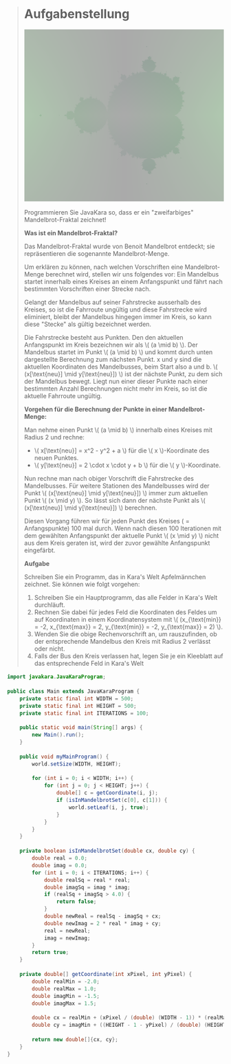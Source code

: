 > # Aufgabenstellung
>
> ![Mandelbrot in Kara](./img/Mandelbrot.png)
>
> Programmieren Sie JavaKara so, dass er ein "zweifarbiges" Mandelbrot-Fraktal zeichnet!
> 
> **Was ist ein Mandelbrot-Fraktal?**
>
> Das Mandelbrot-Fraktal wurde von Benoit Mandelbrot entdeckt; sie repräsentieren die sogenannte Mandelbrot-Menge.
>
> Um erklären zu können, nach welchen Vorschriften eine Mandelbrot-Menge berechnet wird,
> stellen wir uns folgendes vor: 
> Ein Mandelbus startet innerhalb eines Kreises an einem Anfangspunkt und fährt nach bestimmten Vorschriften einer Strecke nach.
>
> Gelangt der Mandelbus auf seiner Fahrstrecke ausserhalb des Kreises,
> so ist die Fahrroute ungültig und diese Fahrstrecke wird eliminiert,
> bleibt der Mandelbus hingegen immer im Kreis, so kann diese "Stecke" als gültig bezeichnet werden.
>
> Die Fahrstrecke besteht aus Punkten.
> Den den aktuellen Anfangspunkt im Kreis bezeichnen wir als \\( (a \mid b) \\).
> Der Mandelbus startet im Punkt \\( (a \mid b) \\) und kommt durch unten dargestellte Berechnung zum nächsten Punkt.
> x und y sind die aktuellen Koordinaten des Mandelbusses, beim Start also a und b.
> \\( (x[\text{neu}] \mid y[\text{neu}]) \\) ist der nächste Punkt, zu dem sich der Mandelbus bewegt.
> Liegt nun einer dieser Punkte nach einer bestimmten Anzahl Berechnungen nicht mehr im Kreis,
> so ist die aktuelle Fahrroute ungültig.
> 
> **Vorgehen für die Berechnung der Punkte in einer Mandelbrot-Menge:**
> 
> Man nehme einen Punkt \\( (a \mid b) \\) innerhalb eines Kreises mit Radius 2 und rechne:
> - \\( x[\text{neu}] = x^2 - y^2 + a \\) für die \\( x \\)-Koordinate des neuen Punktes.
> - \\( y[\text{neu}] = 2 \cdot x \cdot y + b \\) für die \\( y \\)-Koordinate.
> 
> Nun rechne man nach obiger Vorschrift die Fahrstrecke des Mandelbusses.
> Für weitere Stationen des Mandelbusses wird der Punkt \\( (x[\text{neu}] \mid y[\text{neu}]) \\) immer zum aktuellen Punkt \\( (x \mid y) \\).
> So lässt sich dann der nächste Punkt als \\( (x[\text{neu}] \mid y[\text{neu}]) \\) berechnen.
> 
> Diesen Vorgang führen wir für jeden Punkt des Kreises ( = Anfangspunkte) 100 mal durch.
> Wenn nach diesen 100 Iterationen mit dem gewählten Anfangspunkt der aktuelle Punkt \\( (x \mid y) \\)
> nicht aus dem Kreis geraten ist, wird der zuvor gewählte Anfangspunkt eingefärbt.
>
> **Aufgabe**
>
> Schreiben Sie ein Programm, das in Kara's Welt Apfelmännchen zeichnet. Sie können wie folgt vorgehen:
> 1. Schreiben Sie ein Hauptprogramm, das alle Felder in Kara's Welt durchläuft.
> 2. Rechnen Sie dabei für jedes Feld die Koordinaten des Feldes um auf Koordinaten in einem Koordinatensystem mit \\( (x_{\text{min}} = -2, x_{\text{max}} = 2, y_{\text{min}} = -2, y_{\text{max}} = 2) \\).
> 3. Wenden Sie die obige Rechenvorschrift an, um rauszufinden, ob der entsprechende Mandelbus den Kreis mit Radius 2 verlässt oder nicht.
> 4. Falls der Bus den Kreis verlassen hat, legen Sie je ein Kleeblatt auf das entsprechende Feld in Kara's Welt
> 

```Java
import javakara.JavaKaraProgram;

public class Main extends JavaKaraProgram {
    private static final int WIDTH = 500;
    private static final int HEIGHT = 500;
    private static final int ITERATIONS = 100;

    public static void main(String[] args) {
        new Main().run();
    }

    public void myMainProgram() {
        world.setSize(WIDTH, HEIGHT);

        for (int i = 0; i < WIDTH; i++) {
            for (int j = 0; j < HEIGHT; j++) {
                double[] c = getCoordinate(i, j);
                if (isInMandelbrotSet(c[0], c[1])) {
                    world.setLeaf(i, j, true);
                }
            }
        }
    }

    private boolean isInMandelbrotSet(double cx, double cy) {
        double real = 0.0;
        double imag = 0.0;
        for (int i = 0; i < ITERATIONS; i++) {
            double realSq = real * real;
            double imagSq = imag * imag;
            if (realSq + imagSq > 4.0) {
                return false;
            }
            double newReal = realSq - imagSq + cx;
            double newImag = 2 * real * imag + cy;
            real = newReal;
            imag = newImag;
        }
        return true;
    }

    private double[] getCoordinate(int xPixel, int yPixel) {
        double realMin = -2.0;
        double realMax = 1.0;
        double imagMin = -1.5;
        double imagMax = 1.5;

        double cx = realMin + (xPixel / (double) (WIDTH - 1)) * (realMax - realMin);
        double cy = imagMin + ((HEIGHT - 1 - yPixel) / (double) (HEIGHT - 1)) * (imagMax - imagMin);

        return new double[]{cx, cy};
    }
}
```